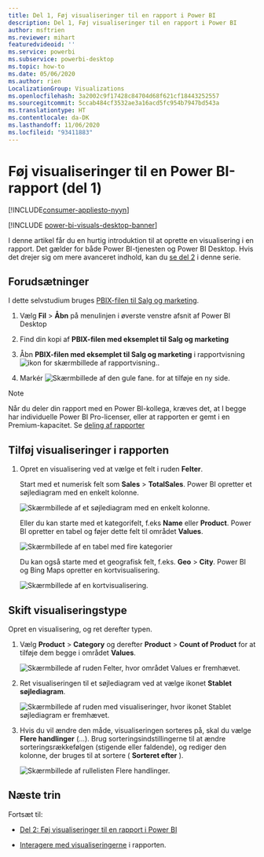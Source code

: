 ```yaml
---
title: Del 1, Føj visualiseringer til en rapport i Power BI
description: Del 1, Føj visualiseringer til en rapport i Power BI
author: msftrien
ms.reviewer: mihart
featuredvideoid: ''
ms.service: powerbi
ms.subservice: powerbi-desktop
ms.topic: how-to
ms.date: 05/06/2020
ms.author: rien
LocalizationGroup: Visualizations
ms.openlocfilehash: 3a2002c9f17428c84704d68f621cf18443252557
ms.sourcegitcommit: 5ccab484cf3532ae3a16acd5fc954b7947bd543a
ms.translationtype: HT
ms.contentlocale: da-DK
ms.lasthandoff: 11/06/2020
ms.locfileid: "93411883"
---
```

# <a name="add-visuals-to-a-power-bi-report-part-1"></a>Føj visualiseringer til en Power BI-rapport (del 1)

[!INCLUDE[consumer-appliesto-nyyn](../includes/consumer-appliesto-nyyn.md)]    

[!INCLUDE [power-bi-visuals-desktop-banner](../includes/power-bi-visuals-desktop-banner.md)]

I denne artikel får du en hurtig introduktion til at oprette en visualisering i en rapport. Det gælder for både Power BI-tjenesten og Power BI Desktop. Hvis det drejer sig om mere avanceret indhold, kan du [se del 2](power-bi-report-add-visualizations-ii.md) i denne serie.

## <a name="prerequisites"></a>Forudsætninger

I dette selvstudium bruges [PBIX-filen til Salg og marketing](https://download.microsoft.com/download/9/7/6/9767913A-29DB-40CF-8944-9AC2BC940C53/Sales%20and%20Marketing%20Sample%20PBIX.pbix).

1. Vælg **Fil** > **Åbn** på menulinjen i øverste venstre afsnit af Power BI Desktop
   
2. Find din kopi af **PBIX-filen med eksemplet til Salg og marketing**

1. Åbn **PBIX-filen med eksemplet til Salg og marketing** i rapportvisning ![ikon for skærmbillede af rapportvisning.](media/power-bi-visualization-kpi/power-bi-report-view.png).

1. Markér ![Skærmbillede af den gule fane.](media/power-bi-visualization-kpi/power-bi-yellow-tab.png) for at tilføje en ny side.

> [!NOTE]
> Når du deler din rapport med en Power BI-kollega, kræves det, at I begge har individuelle Power BI Pro-licenser, eller at rapporten er gemt i en Premium-kapacitet. Se [deling af rapporter](../collaborate-share/service-share-reports.md)

## <a name="add-visualizations-to-the-report"></a>Tilføj visualiseringer i rapporten

1. Opret en visualisering ved at vælge et felt i ruden **Felter**.

    Start med et numerisk felt som **Sales** > **TotalSales**. Power BI opretter et søjlediagram med en enkelt kolonne.

    ![Skærmbillede af et søjlediagram med en enkelt kolonne.](media/power-bi-report-add-visualizations-i/power-bi-column-chart.png)

    Eller du kan starte med et kategorifelt, f.eks **Name** eller **Product**. Power BI opretter en tabel og føjer dette felt til området **Values**.

    ![Skærmbillede af en tabel med fire kategorier](media/power-bi-report-add-visualizations-i/power-bi-product.png)

    Du kan også starte med et geografisk felt, f.eks. **Geo** > **City**. Power BI og Bing Maps opretter en kortvisualisering.

    ![Skærmbillede af en kortvisualisering.](media/power-bi-report-add-visualizations-i/power-bi-maps.png)

## <a name="change-the-type-of-visualization"></a>Skift visualiseringstype

 Opret en visualisering, og ret derefter typen. 
 
 1. Vælg **Product** > **Category** og derefter **Product** > **Count of Product** for at tilføje dem begge i området **Values**.

    ![Skærmbillede af ruden Felter, hvor området Values er fremhævet.](media/power-bi-report-add-visualizations-i/power-bi-create-visual.png)

1. Ret visualiseringen til et søjlediagram ved at vælge ikonet **Stablet søjlediagram**.

   ![Skærmbillede af ruden med visualiseringer, hvor ikonet Stablet søjlediagram er fremhævet.](media/power-bi-report-add-visualizations-i/power-bi-convert.png)

1. Hvis du vil ændre den måde, visualiseringen sorteres på, skal du vælge **Flere handlinger** (...).  Brug sorteringsindstillingerne til at ændre sorteringsrækkefølgen (stigende eller faldende), og rediger den kolonne, der bruges til at sortere ( **Sorteret efter** ).

   ![Skærmbillede af rullelisten Flere handlinger.](media/power-bi-report-add-visualizations-i/power-bi-sort.png)
  
## <a name="next-steps"></a>Næste trin

 Fortsæt til:

* [Del 2: Føj visualiseringer til en rapport i Power BI](power-bi-report-add-visualizations-ii.md)

* [Interagere med visualiseringerne](../consumer/end-user-reading-view.md) i rapporten.
